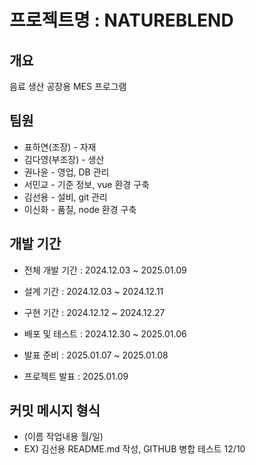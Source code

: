 # 프로젝트명 : NATUREBLEND

## 개요
음료 생산 공장용 MES 프로그램

## 팀원
 - 표하연(조장) - 자재
 - 김다영(부조장) - 생산
 - 권나윤 - 영업, DB 관리
 - 서민교 - 기준 정보, vue 환경 구축
 - 김선용 - 설비, git 관리
 - 이신화 - 품질, node 환경 구축

## 개발 기간
 - 전체 개발 기간 : 2024.12.03 ~ 2025.01.09

 - 설계 기간 : 2024.12.03 ~ 2024.12.11
 - 구현 기간 : 2024.12.12 ~ 2024.12.27
 - 배포 및 테스트 : 2024.12.30 ~ 2025.01.06
 - 발표 준비 : 2025.01.07 ~ 2025.01.08
 - 프로젝트 발표 : 2025.01.09


## 커밋 메시지 형식
 - (이름 작업내용 월/일)
 - EX) 김선용 README.md 작성, GITHUB 병합 테스트 12/10






